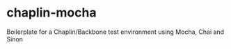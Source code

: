 chaplin-mocha
=============

Boilerplate for a Chaplin/Backbone test environment using Mocha, Chai and Sinon